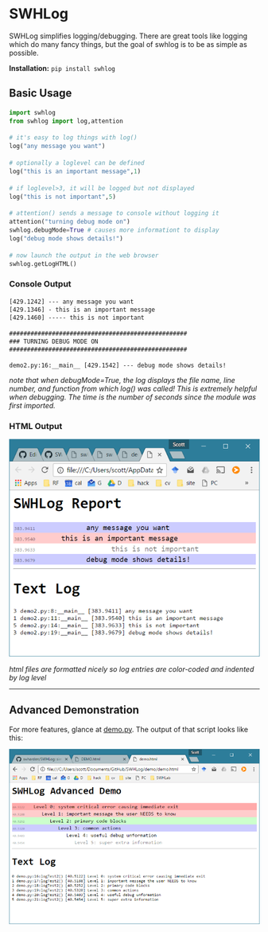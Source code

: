 # SWHLog
SWHLog simplifies logging/debugging. There are great tools like logging which do many fancy things, but the goal of swhlog is to be as simple as possible.

**Installation:** `pip install swhlog`

## Basic Usage
```python
import swhlog
from swhlog import log,attention

# it's easy to log things with log()
log("any message you want")

# optionally a loglevel can be defined
log("this is an important message",1)

# if loglevel>3, it will be logged but not displayed
log("this is not important",5)

# attention() sends a message to console without logging it
attention("turning debug mode on")
swhlog.debugMode=True # causes more informationt to display
log("debug mode shows details!")

# now launch the output in the web browser
swhlog.getLogHTML()
```

### Console Output
```
[429.1242] --- any message you want
[429.1346] - this is an important message
[429.1460] ----- this is not important

##################################################
### TURNING DEBUG MODE ON
##################################################

demo2.py:16:__main__ [429.1542] --- debug mode shows details!
```

_note that when debugMode=True, the log displays the file name, line number, and function from which log() was called! This is extremely helpful when debugging. The time is the number of seconds since the module was first imported._

### HTML Output
![](demo/demo2.png)

_html files are formatted nicely so log entries are color-coded and indented by log level_

---

## Advanced Demonstration
For more features, glance at [demo.py](demo/demo.py). The output of that script looks like this:

![](demo/demo.png)
